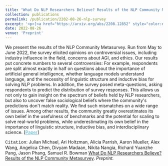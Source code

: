 ```yaml
---
title: "What Do NLP Researchers Believe? Results of the NLP Community Metasurvey"
collection: publications
permalink: /publication/2202-08-26-nlp-survey
excerpt: '<p>[<a href="https://arxiv.org/abs/2208.12852" style="color:#51ADC8;">Paper</a>] - <a href="/publication/2202-08-26-nlp-survey" style="color:#51ADC8;">Abstract</a><br /><span style="font-family:Courier New">Citation</span>: Julian Michael, Ari Holtzman, Alicia Parrish, Aaron Mueller, Alex Wang, Angelica Chen, Divyam Madaan, Nikita Nangia, Richard Yuanzhe Pang, Jason Phang, Samuel R. Bowman <u>What Do NLP Researchers Believe? Results of the NLP Community Metasurvey</u>. <i>Preprint.</i></p>'
date: 2022-08-26
venue: 'Preprint'
---
```


We present the results of the NLP Community Metasurvey. Run from May to June 2022, the survey elicited opinions on controversial issues, including industry influence in the field, concerns about AGI, and ethics. Our results put concrete numbers to several controversies: For example, respondents are split almost exactly in half on questions about the importance of artificial general intelligence, whether language models understand language, and the necessity of linguistic structure and inductive bias for solving NLP problems. In addition, the survey posed meta-questions, asking respondents to predict the distribution of survey responses. This allows us not only to gain insight on the spectrum of beliefs held by NLP researchers, but also to uncover false sociological beliefs where the community's predictions don't match reality. We find such mismatches on a wide range of issues. Among other results, the community greatly overestimates its own belief in the usefulness of benchmarks and the potential for scaling to solve real-world problems, while underestimating its own belief in the importance of linguistic structure, inductive bias, and interdisciplinary science.
[<a href="https://arxiv.org/abs/2208.12852" style="color:#51ADC8;">Paper</a>]

<span style="font-family:Courier New">Citation</span>: Julian Michael, Ari Holtzman, Alicia Parrish, Aaron Mueller, Alex Wang, Angelica Chen, Divyam Madaan, Nikita Nangia, Richard Yuanzhe Pang, Jason Phang, Samuel R. Bowman <u>What Do NLP Researchers Believe? Results of the NLP Community Metasurvey</u>. <i>Preprint.</i> 